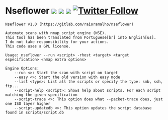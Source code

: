 # Nseflower [![](https://img.shields.io/github/last-commit/raioramalho/Nseflower.svg)](https://github.com/raioramalho/Nseflower/releases/) [![](https://img.shields.io/github/release-date/raioramalho/Nseflower.svg?style=popout)](https://github.com/raioramalho/Nseflower) [![](https://img.shields.io/github/release/raioramalho/Nseflower.svg?style=popout)](https://github.com/raioramalho/Nseflower/releases) [![Twitter Follow](https://img.shields.io/twitter/follow/raioramalho.svg?style=social&label=Follow)](https://twitter.com/raioramalho)

```
Nseflower v1.0 (https://gitlab.com/raioramalho/nseflower)

Automate scans with nmap script engine (NSE).
This tool has been translated from Portuguese[br] into English[us].
I do not take responsibility for your actions.
This code uses a GPL license.

Usage: nseflower --run <script> -rhost <target> <target especification> <nmap extra options>

Engine Options:
    --run <>: Start the scan with script on target
    --easy <>: Start the old version with easy mode
    --list <type>: List all the scripts or specify the type: smb, ssh, ftp...
    --script-help <script>: Shows help about scripts. For each script matching the given specification
    --script-trace <>: This option does what --packet-trace does, just one ISO layer higher
    --script-updatedb <>: This option updates the script database found in scripts/script.db

